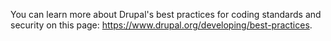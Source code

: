 You can learn more about Drupal's best practices for coding standards and security on this page: <https://www.drupal.org/developing/best-practices>.